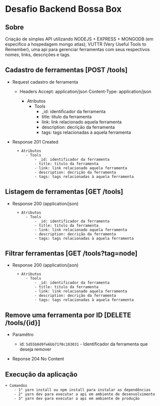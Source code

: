 #  Desafio Backend Bossa Box 

## Sobre 

Criação de simples API utilizando NODEJS + EXPRESS + MONGODB  (em especifico a hospedagem mongo atlas), VUTTR (Very Useful Tools to Remember), uma api para gerenciar ferramentas com seus respectivos nomes, links, descrições e tags.  

## Cadastro de ferramentas [POST /tools]

+ Request cadastro de ferramenta
    + Headers
         Accept: application/json 
         Content-Type: application/json
         
        + Atributos 
            - Tools
                - _id: identificador da ferramenta
                - title: titulo da ferramenta 
                - link: link relacionado aquela ferramenta
                - description: decrição da ferramenta 
                - tags: tags relacionadas à aquela ferramenta



+ Response 201 Created 

        + Atributos 
            - Tools
                - _id: identificador da ferramenta
                - title: titulo da ferramenta 
                - link: link relacionado aquela ferramenta
                - description: decrição da ferramenta 
                - tags: tags relacionadas à aquela ferramenta 


## Listagem de ferramentas [GET /tools]

+ Response 200 (application/json)

        + Atributos 
            - Tools
                - _id: identificador da ferramenta
                - title: titulo da ferramenta 
                - link: link relacionado aquela ferramenta
                - description: decrição da ferramenta 
                - tags: tags relacionadas à aquela ferramenta
 

## Filtrar ferramentas  [GET /tools?tag=node]

+ Response 200 (application/json)

        + Atributos 
            - Tools
                - _id: identificador da ferramenta
                - title: titulo da ferramenta 
                - link: link relacionado aquela ferramenta
                - description: decrição da ferramenta 
                - tags: tags relacionadas à aquela ferramenta  


## Remove uma ferramenta por ID [DELETE /tools/{id}]

+ Paramêtro 
    + id: `5d55b0d9fe6bb71f0c103031` - Identificador da ferramenta que deseja remover

+ Reponse 204 No Content

## Execução da aplicação 

    + Comandos 
        - 1° yarn install ou npm install para instalar as dependências 
        - 2° yarn dev para executar a api em ambiente de desenvolvimento
        - 3° yarn dev para executar a api em ambiente de produção